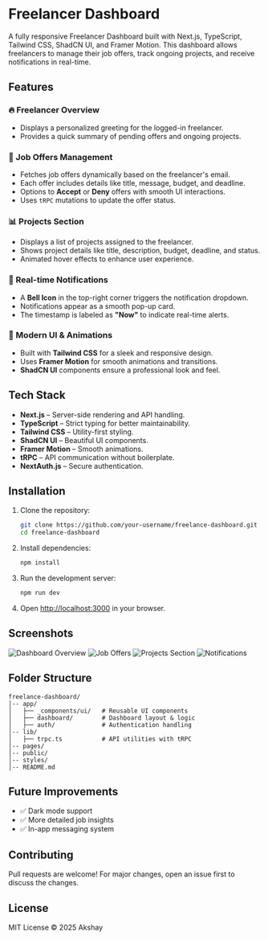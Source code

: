 # Freelancer Dashboard

A fully responsive Freelancer Dashboard built with Next.js, TypeScript, Tailwind CSS, ShadCN UI, and Framer Motion. This dashboard allows freelancers to manage their job offers, track ongoing projects, and receive notifications in real-time.

## Features

### 🔥 Freelancer Overview
- Displays a personalized greeting for the logged-in freelancer.
- Provides a quick summary of pending offers and ongoing projects.

### 📩 Job Offers Management
- Fetches job offers dynamically based on the freelancer's email.
- Each offer includes details like title, message, budget, and deadline.
- Options to **Accept** or **Deny** offers with smooth UI interactions.
- Uses `tRPC` mutations to update the offer status.

### 📊 Projects Section
- Displays a list of projects assigned to the freelancer.
- Shows project details like title, description, budget, deadline, and status.
- Animated hover effects to enhance user experience.

### 🔔 Real-time Notifications
- A **Bell Icon** in the top-right corner triggers the notification dropdown.
- Notifications appear as a smooth pop-up card.
- The timestamp is labeled as **"Now"** to indicate real-time alerts.

### 🎨 Modern UI & Animations
- Built with **Tailwind CSS** for a sleek and responsive design.
- Uses **Framer Motion** for smooth animations and transitions.
- **ShadCN UI** components ensure a professional look and feel.

## Tech Stack
- **Next.js** – Server-side rendering and API handling.
- **TypeScript** – Strict typing for better maintainability.
- **Tailwind CSS** – Utility-first styling.
- **ShadCN UI** – Beautiful UI components.
- **Framer Motion** – Smooth animations.
- **tRPC** – API communication without boilerplate.
- **NextAuth.js** – Secure authentication.

## Installation
1. Clone the repository:
   ```sh
   git clone https://github.com/your-username/freelance-dashboard.git
   cd freelance-dashboard
   ```
2. Install dependencies:
   ```sh
   npm install
   ```
3. Run the development server:
   ```sh
   npm run dev
   ```
4. Open [http://localhost:3000](http://localhost:3000) in your browser.

## Screenshots
![Dashboard Overview](IMAGE_URL_HERE)
![Job Offers](IMAGE_URL_HERE)
![Projects Section](IMAGE_URL_HERE)
![Notifications](IMAGE_URL_HERE)

## Folder Structure
```
freelance-dashboard/
│-- app/
│   ├── _components/ui/   # Reusable UI components
│   ├── dashboard/        # Dashboard layout & logic
│   ├── auth/             # Authentication handling
│-- lib/
│   ├── trpc.ts           # API utilities with tRPC
│-- pages/
│-- public/
│-- styles/
│-- README.md
```

## Future Improvements
- ✅ Dark mode support
- ✅ More detailed job insights
- ✅ In-app messaging system

## Contributing
Pull requests are welcome! For major changes, open an issue first to discuss the changes.

## License
MIT License © 2025 Akshay

